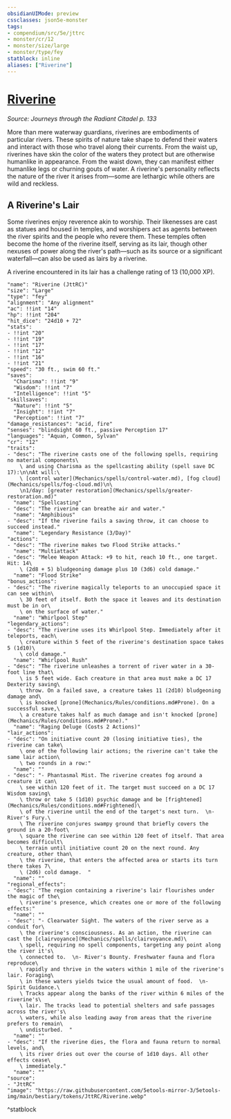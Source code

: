 ```yaml
---
obsidianUIMode: preview
cssclasses: json5e-monster
tags:
- compendium/src/5e/jttrc
- monster/cr/12
- monster/size/large
- monster/type/fey
statblock: inline
aliases: ["Riverine"]
---
```

# [Riverine](Mechanics\bestiary\fey/riverine-jttrc.md)
*Source: Journeys through the Radiant Citadel p. 133*  

More than mere waterway guardians, riverines are embodiments of particular rivers. These spirits of nature take shape to defend their waters and interact with those who travel along their currents. From the waist up, riverines have skin the color of the waters they protect but are otherwise humanlike in appearance. From the waist down, they can manifest either humanlike legs or churning gouts of water. A riverine's personality reflects the nature of the river it arises from—some are lethargic while others are wild and reckless.

## A Riverine's Lair

Some riverines enjoy reverence akin to worship. Their likenesses are cast as statues and housed in temples, and worshipers act as agents between the river spirits and the people who revere them. These temples often become the home of the riverine itself, serving as its lair, though other nexuses of power along the river's path—such as its source or a significant waterfall—can also be used as lairs by a riverine.

A riverine encountered in its lair has a challenge rating of 13 (10,000 XP).

```statblock
"name": "Riverine (JttRC)"
"size": "Large"
"type": "fey"
"alignment": "Any alignment"
"ac": !!int "14"
"hp": !!int "204"
"hit_dice": "24d10 + 72"
"stats":
- !!int "20"
- !!int "19"
- !!int "17"
- !!int "12"
- !!int "16"
- !!int "21"
"speed": "30 ft., swim 60 ft."
"saves":
  "Charisma": !!int "9"
  "Wisdom": !!int "7"
  "Intelligence": !!int "5"
"skillsaves":
  "Nature": !!int "5"
  "Insight": !!int "7"
  "Perception": !!int "7"
"damage_resistances": "acid, fire"
"senses": "blindsight 60 ft., passive Perception 17"
"languages": "Aquan, Common, Sylvan"
"cr": "12"
"traits":
- "desc": "The riverine casts one of the following spells, requiring no material components\
    \ and using Charisma as the spellcasting ability (spell save DC 17):\n\nAt will:\
    \ [control water](Mechanics/spells/control-water.md), [fog cloud](Mechanics/spells/fog-cloud.md)\n\
    \n1/day: [greater restoration](Mechanics/spells/greater-restoration.md)"
  "name": "Spellcasting"
- "desc": "The riverine can breathe air and water."
  "name": "Amphibious"
- "desc": "If the riverine fails a saving throw, it can choose to succeed instead."
  "name": "Legendary Resistance (3/Day)"
"actions":
- "desc": "The riverine makes two Flood Strike attacks."
  "name": "Multiattack"
- "desc": "Melee Weapon Attack: +9 to hit, reach 10 ft., one target. Hit: 14\
    \ (2d8 + 5) bludgeoning damage plus 10 (3d6) cold damage."
  "name": "Flood Strike"
"bonus_actions":
- "desc": "The riverine magically teleports to an unoccupied space it can see within\
    \ 30 feet of itself. Both the space it leaves and its destination must be in or\
    \ on the surface of water."
  "name": "Whirlpool Step"
"legendary_actions":
- "desc": "The riverine uses its Whirlpool Step. Immediately after it teleports, each\
    \ creature within 5 feet of the riverine's destination space takes 5 (1d10)\
    \ cold damage."
  "name": "Whirlpool Rush"
- "desc": "The riverine unleashes a torrent of river water in a 30-foot line that\
    \ is 5 feet wide. Each creature in that area must make a DC 17 Dexterity saving\
    \ throw. On a failed save, a creature takes 11 (2d10) bludgeoning damage and\
    \ is knocked [prone](Mechanics/Rules/conditions.md#Prone). On a successful save,\
    \ a creature takes half as much damage and isn't knocked [prone](Mechanics/Rules/conditions.md#Prone)."
  "name": "Raging Deluge (Costs 2 Actions)"
"lair_actions":
- "desc": "On initiative count 20 (losing initiative ties), the riverine can take\
    \ one of the following lair actions; the riverine can't take the same lair action\
    \ two rounds in a row:"
  "name": ""
- "desc": "- Phantasmal Mist. The riverine creates fog around a creature it can\
    \ see within 120 feet of it. The target must succeed on a DC 17 Wisdom saving\
    \ throw or take 5 (1d10) psychic damage and be [frightened](Mechanics/Rules/conditions.md#Frightened)\
    \ of the riverine until the end of the target's next turn.  \n- River's Fury.\
    \ The riverine conjures swampy ground that briefly covers the ground in a 20-foot\
    \ square the riverine can see within 120 feet of itself. That area becomes difficult\
    \ terrain until initiative count 20 on the next round. Any creature, other than\
    \ the riverine, that enters the affected area or starts its turn there takes 7\
    \ (2d6) cold damage.  "
  "name": ""
"regional_effects":
- "desc": "The region containing a riverine's lair flourishes under the magic of the\
    \ riverine's presence, which creates one or more of the following effects:"
  "name": ""
- "desc": "- Clearwater Sight. The waters of the river serve as a conduit for\
    \ the riverine's consciousness. As an action, the riverine can cast the [clairvoyance](Mechanics/spells/clairvoyance.md)\
    \ spell, requiring no spell components, targeting any point along the river it's\
    \ connected to.  \n- River's Bounty. Freshwater fauna and flora reproduce\
    \ rapidly and thrive in the waters within 1 mile of the riverine's lair. Foraging\
    \ in these waters yields twice the usual amount of food.  \n- Spirit Guidance.\
    \ Tracks appear along the banks of the river within 6 miles of the riverine's\
    \ lair. The tracks lead to potential shelters and safe passages across the river's\
    \ waters, while also leading away from areas that the riverine prefers to remain\
    \ undisturbed.  "
  "name": ""
- "desc": "If the riverine dies, the flora and fauna return to normal levels, and\
    \ its river dries out over the course of 1d10 days. All other effects cease\
    \ immediately."
  "name": ""
"source":
- "JttRC"
"image": "https://raw.githubusercontent.com/5etools-mirror-3/5etools-img/main/bestiary/tokens/JttRC/Riverine.webp"
```
^statblock